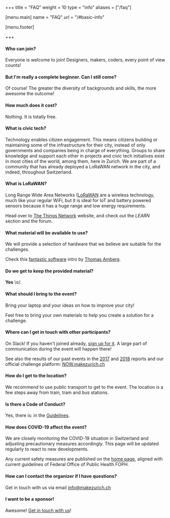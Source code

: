 +++
title = "FAQ"
weight = 10
type = "info"
aliases = ["/faq"]

[menu.main]
  name = "FAQ"
  url = "/#basic-info"

[menu.footer]

+++

#### Who can join?

Everyone is welcome to join! Designers, makers, coders, every point of view counts!

#### But I'm really a complete beginner. Can I still come?

Of course! The greater the diversity of backgrounds and skills,
the more awesome the outcome!

#### How much does it cost?

Nothing. It is totally free.

#### What is civic tech?

Technology enables citizen engagement. This means citizens building or maintaining some of the infrastructure for their city, instead of only governments and companies being in charge of everything. 
Groups to share knowledge and support each other in projects and civic tech initiatives exist in most cities of the world, among them, here in Zurich. We are part of a community that has already deployed a LoRaWAN network in the city, and indeed, throughout Switzerland.

#### What is LoRaWAN?

Long Range Wide Area Networks ([LoRaWAN](https://en.wikipedia.org/wiki/LoRa#LoRaWAN) are a wireless technology, much like your regular WiFi, but it is ideal for IoT and battery powered sensors because it has a huge range and low energy requirements. 

Head over to [The Things Network](https://thethingsnetwork.org) website, and check out
the *LEARN* section and the forum.

#### What material will be available to use?

We will provide a selection of hardware that we believe are suitable for the challenges.

Check this [fantastic software](https://github.com/makezurich/makezurich-software-intro/blob/master/README.md) intro by [Thomas Amberg](https://twitter.com/tamberg).

#### Do we get to keep the provided material?

**Yes** \o/.

#### What should I bring to the event?

Bring your laptop and your ideas on how to improve your city!

Feel free to bring your own materials to help you create a solution for a challenge.

#### Where can I get in touch with other participants?

On Slack! If you haven't joined already, [sign up for it](https://join.slack.com/t/ttn-ch/shared_invite/zt-8tw3zlol-KDaiqrKZ8ZdMbqWoC7EVXQ).
A large part of communication during the event will happen there!

See also the results of our past events in the [2017](/2017/) and [2018](/2018/) reports and our official challenge platform: [NOW.makezurich.ch](https://now.makezurich.ch)

#### How do I get to the location?

We recommend to use public transport to get to the event. The location is a few steps away from train, tram and bus stations.

#### Is there a Code of Conduct?

Yes, there is: in the [Guidelines](/guidelines).

#### How does COVID-19 affect the event?

We are closely monitoring the COVID-19 situation in Switzerland and adjusting precautionary measures accordingly. This page will be updated regularly to react to new developments.

Any current safety measures are published on the [home page](/#covid-protection), aligned with current guidelines of Federal Office of Public Health FOPH.

#### How can I contact the organizer if I have questions?

Get in touch with us via email [info@makezurich.ch](mailto:info@makezurich.ch)

#### I want to be a sponsor!

Awesome! [Get in touch with us](https://docs.google.com/forms/d/e/1FAIpQLSdRl0GB3NludsBC6zTWhVvKDKMKrmy5nTXiCkX0NR4UpuK0Sw/viewform?usp=sf_link)!
